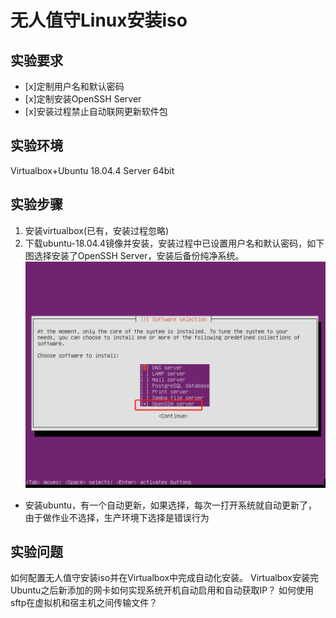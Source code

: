 # 无人值守Linux安装iso
## 实验要求
- [x]定制用户名和默认密码
- [x]定制安装OpenSSH Server
- [x]安装过程禁止自动联网更新软件包
## 实验环境
Virtualbox+Ubuntu 18.04.4 Server 64bit 
## 实验步骤
1. 安装virtualbox(已有，安装过程忽略)
2. 下载ubuntu-18.04.4镜像并安装，安装过程中已设置用户名和默认密码，如下图选择安装了OpenSSH Server，安装后备份纯净系统。
![](images/openssh-choose.png)
* 安装ubuntu，有一个自动更新，如果选择，每次一打开系统就自动更新了，由于做作业不选择，生产环境下选择是错误行为
## 实验问题
如何配置无人值守安装iso并在Virtualbox中完成自动化安装。
Virtualbox安装完Ubuntu之后新添加的网卡如何实现系统开机自动启用和自动获取IP？
如何使用sftp在虚拟机和宿主机之间传输文件？